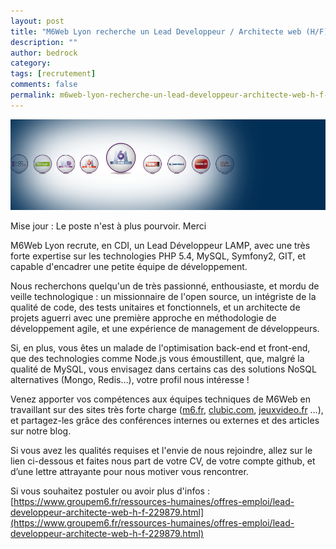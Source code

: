 ```yaml
---
layout: post
title: "M6Web Lyon recherche un Lead Developpeur / Architecte web (H/F) en CDI"
description: ""
author: bedrock
category: 
tags: [recrutement]
comments: false  
permalink: m6web-lyon-recherche-un-lead-developpeur-architecte-web-h-f-en-cdi
---
```


![M6Web Lyon recherche un Lead Developpeur / Architecte web (H/F) en CDI](/images/posts/imgob/0-00-30-83-201302-ob_e427fc_05646956-photo-galaxie-m6-web-jpg.png)

Mise jour : Le poste n'est à plus pourvoir. Merci

M6Web Lyon recrute, en CDI, un Lead Développeur LAMP, avec une très forte expertise sur les technologies PHP 5.4, MySQL, Symfony2, GIT, et capable d'encadrer une petite équipe de développement.

Nous recherchons quelqu'un de très passionné, enthousiaste, et mordu de veille technologique : un missionnaire de l'open source, un intégriste de la qualité de code, des tests unitaires et fonctionnels, et un architecte de projets aguerri avec une première approche en méthodologie de développement agile, et une expérience de management de développeurs.

Si, en plus, vous êtes un malade de l'optimisation back-end et front-end, que des technologies comme Node.js vous émoustillent, que, malgré la qualité de MySQL, vous envisagez dans certains cas des solutions NoSQL alternatives (Mongo, Redis…), votre profil nous intéresse !

Venez apporter vos compétences aux équipes techniques de M6Web en travaillant sur des sites très forte charge ([m6.fr](https://www.m6.fr), [clubic.com](https://www.clubic.com), [jeuxvideo.fr](https://www.jeuxvideo.fr) …), et partagez-les grâce des conférences internes ou externes et des articles sur notre blog.

Si vous avez les qualités requises et l'envie de nous rejoindre, allez sur le lien ci-dessous et faites nous part de votre CV, de votre compte github, et d’une lettre attrayante pour nous motiver vous rencontrer.

Si vous souhaitez postuler ou avoir plus d'infos : [https://www.groupem6.fr/ressources-humaines/offres-emploi/lead-developpeur-architecte-web-h-f-229879.html](https://www.groupem6.fr/ressources-humaines/offres-emploi/lead-developpeur-architecte-web-h-f-229879.html)



